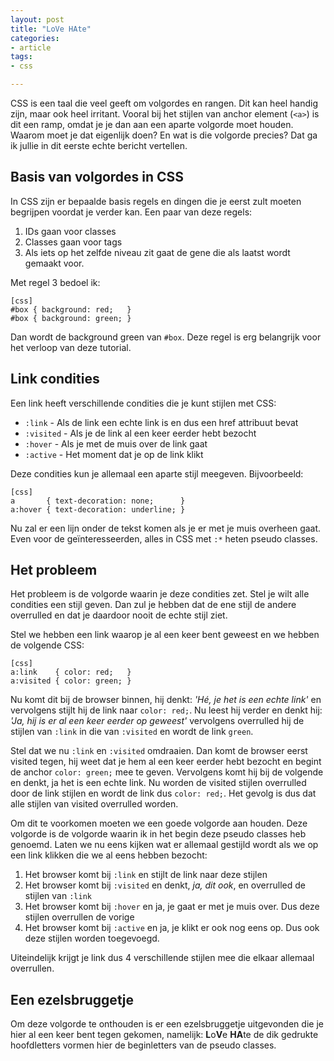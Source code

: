 ```yaml
---
layout: post
title: "LoVe HAte"
categories:
- article
tags:
- css

---
```

CSS is een taal die veel geeft om volgordes en rangen. Dit kan heel handig
zijn, maar ook heel irritant. Vooral bij het stijlen van anchor element
(`<a>`) is dit een ramp, omdat je je dan aan een aparte volgorde moet houden.
Waarom moet je dat eigenlijk doen? En wat is die volgorde precies? Dat ga ik
jullie in dit eerste echte bericht vertellen.

## Basis van volgordes in CSS

In CSS zijn er bepaalde basis regels en dingen die je eerst zult moeten
begrijpen voordat je verder kan. Een paar van deze regels:

 1. IDs gaan voor classes
 2. Classes gaan voor tags
 3. Als iets op het zelfde niveau zit gaat de gene die als laatst wordt gemaakt
    voor.

Met regel 3 bedoel ik:

    [css]
    #box { background: red;   }
    #box { background: green; }

Dan wordt de background green van `#box`. Deze regel is erg belangrijk voor
het verloop van deze tutorial.

## Link condities

Een link heeft verschillende condities die je kunt stijlen met CSS:

 - `:link` - Als de link een echte link is en dus een href attribuut bevat
 - `:visited` - Als je de link al een keer eerder hebt bezocht
 - `:hover` - Als je met de muis over de link gaat
 - `:active` - Het moment dat je op de link klikt

Deze condities kun je allemaal een aparte stijl meegeven. Bijvoorbeeld:

    [css]
    a       { text-decoration: none;      }
    a:hover { text-decoration: underline; }

Nu zal er een lijn onder de tekst komen als je er met je muis overheen gaat.
Even voor de geïnteresseerden, alles in CSS met `:*` heten pseudo classes.

## Het probleem

Het probleem is de volgorde waarin je deze condities zet. Stel je wilt alle
condities een stijl geven. Dan zul je hebben dat de ene stijl de andere
overrulled en dat je daardoor nooit de echte stijl ziet.

Stel we hebben een link waarop je al een keer bent geweest en we hebben de
volgende CSS:

    [css]
    a:link    { color: red;   }
    a:visited { color: green; }

Nu komt dit bij de browser binnen, hij denkt: *'Hé, je het is een echte link'*
en vervolgens stijlt hij de link naar `color: red;`. Nu leest hij verder en
denkt hij: *'Ja, hij is er al een keer eerder op geweest'* vervolgens
overrulled hij de stijlen van `:link` in die van `:visited` en wordt de link
`green`.

Stel dat we nu `:link` en `:visited` omdraaien. Dan komt de browser eerst
visited tegen, hij weet dat je hem al een keer eerder hebt bezocht en begint
de anchor `color: green;` mee te geven.  Vervolgens komt hij bij de volgende
en denkt, ja het is een echte link. Nu worden de visited stijlen overrulled
door de link stijlen en wordt de link dus `color: red;`. Het gevolg is dus dat
alle stijlen van visited overrulled worden.

Om dit te voorkomen moeten we een goede volgorde aan houden. Deze volgorde is
de volgorde waarin ik in het begin deze pseudo classes heb genoemd. Laten we
nu eens kijken wat er allemaal gestijld wordt als we op een link klikken die
we al eens hebben bezocht:

 1. Het browser komt bij `:link` en stijlt de link naar deze stijlen
 2. Het browser komt bij `:visited` en denkt, *ja, dit ook*, en overrulled de
    stijlen van `:link`
 3. Het browser komt bij `:hover` en ja, je gaat er met je muis over. Dus deze
    stijlen overrullen de vorige
 4. Het browser komt bij `:active` en ja, je klikt er ook nog eens op. Dus ook
    deze stijlen worden toegevoegd.

Uiteindelijk krijgt je link dus 4 verschillende stijlen mee die elkaar
allemaal overrullen.

## Een ezelsbruggetje

Om deze volgorde te onthouden is er een ezelsbruggetje uitgevonden die je hier
al een keer bent tegen gekomen, namelijk:
<strong>L</strong>o<strong>V</strong>e <strong>HA</strong>te de dik gedrukte
hoofdletters vormen hier de beginletters van de pseudo classes.
